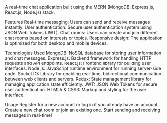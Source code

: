 A real-time chat application built using the MERN (MongoDB, Express.js, React.js, Node.js) stack.

Features
Real-time messaging: Users can send and receive messages instantly.
User authentication: Secure user authentication system using JSON Web Tokens (JWT).
Chat rooms: Users can create and join different chat rooms based on interests or topics.
Responsive design: The application is optimized for both desktop and mobile devices.

Technologies Used
MongoDB: NoSQL database for storing user information and chat messages.
Express.js: Backend framework for handling HTTP requests and API endpoints.
React.js: Frontend library for building user interfaces.
Node.js: JavaScript runtime environment for running server-side code.
Socket.IO: Library for enabling real-time, bidirectional communication between web clients and servers.
Redux: State management library for managing application state efficiently.
JWT: JSON Web Tokens for secure user authentication.
HTML5 & CSS3: Markup and styling for the user interface.

Usage
Register for a new account or log in if you already have an account.
Create a new chat room or join an existing one.
Start sending and receiving messages in real-time!
